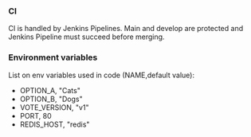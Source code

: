 ### CI
CI is handled by Jenkins Pipelines. Main and develop are protected and Jenkins Pipeline must succeed before merging.

### Environment variables
List on env variables used in code (NAME,default value):
* OPTION_A, "Cats"
* OPTION_B, "Dogs"
* VOTE_VERSION, "v1"
* PORT, 80
* REDIS_HOST, "redis"